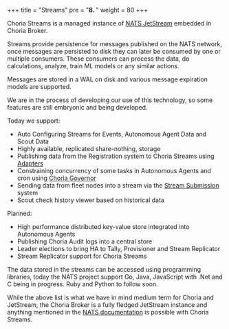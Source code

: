 +++
title = "Streams"
pre = "<b>8. </b>"
weight = 80
+++

Choria Streams is a managed instance of [NATS JetStream](https://docs.nats.io/jetstream) embedded in Choria Broker.

Streams provide persistence for messages published on the NATS network, once messages are persisted to disk they can
later be consumed by one or multiple consumers. These consumers can process the data, do calculations, analyze, train
ML models or any similar actions.

Messages are stored in a WAL on disk and various message expiration models are supported.

We are in the process of developing our use of this technology, so some features are still embryonic and being developed.

Today we support:

 * Auto Configuring Streams for Events, Autonomous Agent Data and Scout Data 
 * Highly available, replicated share-nothing, storage
 * Publishing data from the Registration system to Choria Streams using [Adapters](../adapters/)
 * Constraining concurrency of some tasks in Autonomous Agents and cron using [Choria Governor](../governor/)
 * Sending data from fleet nodes into a stream via the [Stream Submission](../submission) system
 * Scout check history viewer based on historical data

Planned:

 * High performance distributed key-value store integrated into Autonomous Agents
 * Publishing Choria Audit logs into a central store
 * Leader elections to bring HA to Tally, Provisioner and Stream Replicator
 * Stream Replicator support for Choria Streams

The data stored in the streams can be accessed using programming libraries, today the NATS project
support Go, Java, JavaScript with .Net and C being in progress.  Ruby and Python to follow soon.

While the above list is what we have in mind medium term for Choria and JetStream, the Choria
Broker is a fully fledged JetStream instance and anything mentioned in the [NATS documentation](https://docs.nats.io/jetstream) 
is possible with Choria Streams.
